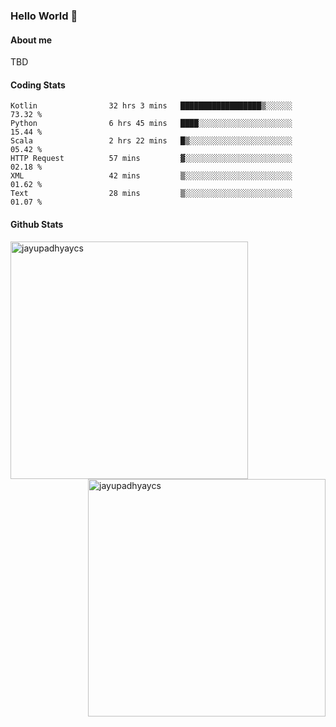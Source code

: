 ### Hello World 👋
#### About me
TBD
#### Coding Stats
<!--START_SECTION:waka-->

```text
Kotlin                32 hrs 3 mins   ██████████████████▒░░░░░░   73.32 %
Python                6 hrs 45 mins   ████░░░░░░░░░░░░░░░░░░░░░   15.44 %
Scala                 2 hrs 22 mins   █▒░░░░░░░░░░░░░░░░░░░░░░░   05.42 %
HTTP Request          57 mins         ▓░░░░░░░░░░░░░░░░░░░░░░░░   02.18 %
XML                   42 mins         ▒░░░░░░░░░░░░░░░░░░░░░░░░   01.62 %
Text                  28 mins         ▒░░░░░░░░░░░░░░░░░░░░░░░░   01.07 %
```

<!--END_SECTION:waka-->
#### Github Stats

<p  ><img align="left" src="https://github-readme-stats.vercel.app/api/top-langs?username=jayupadhyaycs&theme=tokyonight&show_icons=true&locale=en&layout=compact" alt="jayupadhyaycs" width="380px"  /> 
<img align="right" src="https://github-readme-streak-stats.herokuapp.com/?user=jayupadhyaycs&theme=tokyonight&" alt="jayupadhyaycs" width="380px"/>
</p>




<!--
**JayUpadhyayCS/JayUpadhyayCS** is a ✨ _special_ ✨ repository because its `README.md` (this file) appears on your GitHub profile.

Here are some ideas to get you started:

- 🔭 I’m currently working on ...
- 🌱 I’m currently learning ...
- 👯 I’m looking to collaborate on ...
- 🤔 I’m looking for help with ...
- 💬 Ask me about ...
- 📫 How to reach me: ...
- 😄 Pronouns: ...
- ⚡ Fun fact: ...
-->
